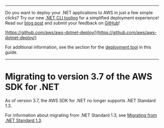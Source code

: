 --------

Do you want to deploy your \.NET applications to AWS in just a few simple clicks? Try our new [\.NET CLI tooling](https://www.nuget.org/packages/AWS.Deploy.CLI/) for a simplified deployment experience\! Read our [blog post](https://aws.amazon.com/blogs/developer/reimagining-the-aws-net-deployment-experience/) and submit your feedback on [GitHub](https://github.com/aws/aws-dotnet-deploy)\!

 [https://github.com/aws/aws-dotnet-deploy/](https://github.com/aws/aws-dotnet-deploy/)

For additional information, see the section for the [deployment tool](https://docs.aws.amazon.com/sdk-for-net/v3/developer-guide/deployment-tool.html) in this guide\.

--------

# Migrating to version 3\.7 of the AWS SDK for \.NET<a name="net-dg-v37"></a>

As of version 3\.7, the AWS SDK for \.NET no longer supports \.NET Standard 1\.3\.

For information about migrating from \.NET Standard 1\.3, see [Migrating from \.NET Standard 1\.3](migration-from-net-standard-1-3.md)\.